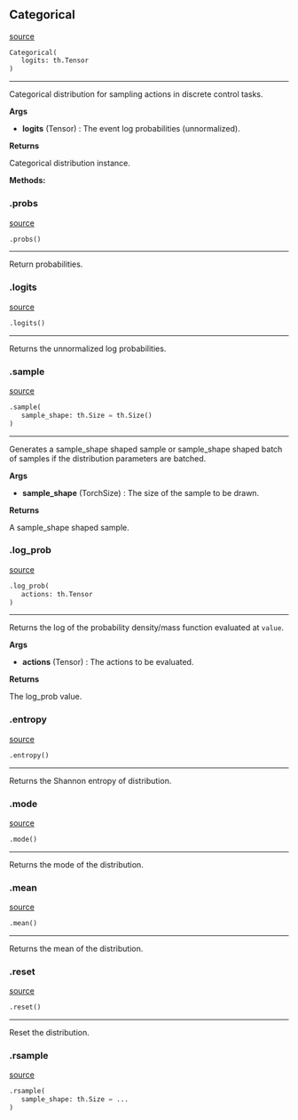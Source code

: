 #


## Categorical
[source](https://github.com/RLE-Foundation/Hsuanwu\blob\main\hsuanwu/xplore/distribution/categorical.py\#L7)
```python 
Categorical(
   logits: th.Tensor
)
```


---
Categorical distribution for sampling actions in discrete control tasks.

**Args**

* **logits** (Tensor) : The event log probabilities (unnormalized).


**Returns**

Categorical distribution instance.


**Methods:**


### .probs
[source](https://github.com/RLE-Foundation/Hsuanwu\blob\main\hsuanwu/xplore/distribution/categorical.py\#L25)
```python
.probs()
```

---
Return probabilities.

### .logits
[source](https://github.com/RLE-Foundation/Hsuanwu\blob\main\hsuanwu/xplore/distribution/categorical.py\#L30)
```python
.logits()
```

---
Returns the unnormalized log probabilities.

### .sample
[source](https://github.com/RLE-Foundation/Hsuanwu\blob\main\hsuanwu/xplore/distribution/categorical.py\#L34)
```python
.sample(
   sample_shape: th.Size = th.Size()
)
```

---
Generates a sample_shape shaped sample or sample_shape shaped batch of
samples if the distribution parameters are batched.


**Args**

* **sample_shape** (TorchSize) : The size of the sample to be drawn.


**Returns**

A sample_shape shaped sample.

### .log_prob
[source](https://github.com/RLE-Foundation/Hsuanwu\blob\main\hsuanwu/xplore/distribution/categorical.py\#L46)
```python
.log_prob(
   actions: th.Tensor
)
```

---
Returns the log of the probability density/mass function evaluated at `value`.


**Args**

* **actions** (Tensor) : The actions to be evaluated.


**Returns**

The log_prob value.

### .entropy
[source](https://github.com/RLE-Foundation/Hsuanwu\blob\main\hsuanwu/xplore/distribution/categorical.py\#L57)
```python
.entropy()
```

---
Returns the Shannon entropy of distribution.

### .mode
[source](https://github.com/RLE-Foundation/Hsuanwu\blob\main\hsuanwu/xplore/distribution/categorical.py\#L62)
```python
.mode()
```

---
Returns the mode of the distribution.

### .mean
[source](https://github.com/RLE-Foundation/Hsuanwu\blob\main\hsuanwu/xplore/distribution/categorical.py\#L67)
```python
.mean()
```

---
Returns the mean of the distribution.

### .reset
[source](https://github.com/RLE-Foundation/Hsuanwu\blob\main\hsuanwu/xplore/distribution/categorical.py\#L71)
```python
.reset()
```

---
Reset the distribution.

### .rsample
[source](https://github.com/RLE-Foundation/Hsuanwu\blob\main\hsuanwu/xplore/distribution/categorical.py\#L75)
```python
.rsample(
   sample_shape: th.Size = ...
)
```

